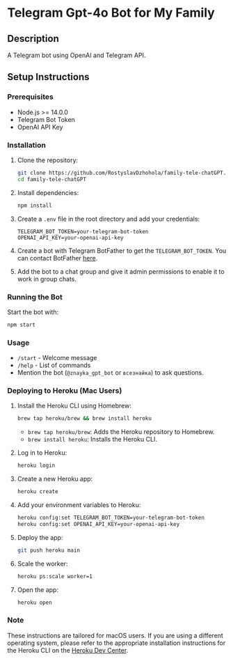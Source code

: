 # Telegram Gpt-4o Bot for My Family

## Description
A Telegram bot using OpenAI and Telegram API.

## Setup Instructions

### Prerequisites
- Node.js >= 14.0.0
- Telegram Bot Token
- OpenAI API Key

### Installation
1. Clone the repository:
   ```sh
   git clone https://github.com/RostyslavDzhohola/family-tele-chatGPT.git
   cd family-tele-chatGPT
   ```

2. Install dependencies:
   ```sh
   npm install
   ```

3. Create a `.env` file in the root directory and add your credentials:
   ```env
   TELEGRAM_BOT_TOKEN=your-telegram-bot-token
   OPENAI_API_KEY=your-openai-api-key
   ```

4. Create a bot with Telegram BotFather to get the `TELEGRAM_BOT_TOKEN`. You can contact BotFather [here](https://telegram.me/BotFather).

5. Add the bot to a chat group and give it admin permissions to enable it to work in group chats.

### Running the Bot
Start the bot with:
```sh
npm start
```

### Usage
- `/start` - Welcome message
- `/help` - List of commands
- Mention the bot (`@znayka_gpt_bot` or `всезнайка`) to ask questions.

### Deploying to Heroku (Mac Users)
1. Install the Heroku CLI using Homebrew:
   ```sh
   brew tap heroku/brew && brew install heroku
   ```

   - `brew tap heroku/brew`: Adds the Heroku repository to Homebrew.
   - `brew install heroku`: Installs the Heroku CLI.

2. Log in to Heroku:
   ```sh
   heroku login
   ```

3. Create a new Heroku app:
   ```sh
   heroku create
   ```

4. Add your environment variables to Heroku:
   ```sh
   heroku config:set TELEGRAM_BOT_TOKEN=your-telegram-bot-token
   heroku config:set OPENAI_API_KEY=your-openai-api-key
   ```

5. Deploy the app:
   ```sh
   git push heroku main
   ```

6. Scale the worker:
   ```sh
   heroku ps:scale worker=1
   ```

7. Open the app:
   ```sh
   heroku open
   ```

### Note
These instructions are tailored for macOS users. If you are using a different operating system, please refer to the appropriate installation instructions for the Heroku CLI on the [Heroku Dev Center](https://devcenter.heroku.com/articles/heroku-cli).
